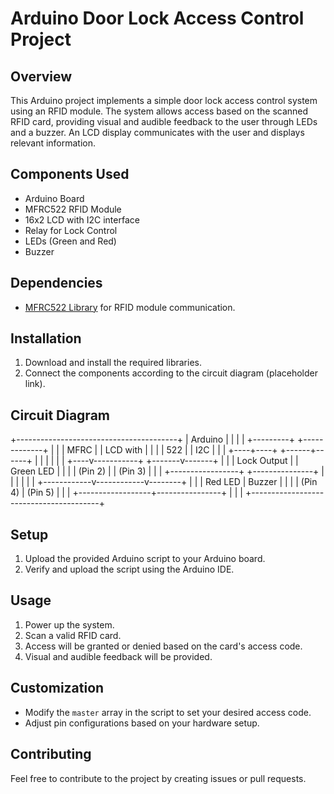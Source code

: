 # Arduino Door Lock Access Control Project

## Overview
This Arduino project implements a simple door lock access control system using an RFID module. The system allows access based on the scanned RFID card, providing visual and audible feedback to the user through LEDs and a buzzer. An LCD display communicates with the user and displays relevant information.

## Components Used
- Arduino Board
- MFRC522 RFID Module
- 16x2 LCD with I2C interface
- Relay for Lock Control
- LEDs (Green and Red)
- Buzzer

## Dependencies
- [MFRC522 Library](https://github.com/miguelbalboa/rfid) for RFID module communication.

## Installation
1. Download and install the required libraries.
2. Connect the components according to the circuit diagram (placeholder link).

## Circuit Diagram


 +----------------------------------------+
|              Arduino                   |
|                                        |
|   +---------+       +-------------+     |
|   |  MFRC   |       |   LCD with  |     |
|   |  522    |       |     I2C     |     |
|   +----+----+       +------+------+     |
|        |                     |           |
|   +----v-----------+ +-------v-------+   |
|   |  Lock Output   | |   Green LED   |   |
|   |   (Pin 2)       | |    (Pin 3)    |   |
|   +-----------------+ +---------------+   |
|                |            |            |
|   +------------v------------v--------+  |
|   |    Red LED       |    Buzzer      |  |
|   |    (Pin 4)       |    (Pin 5)      |  |
|   +------------------+----------------+  |
|                                        |
+----------------------------------------+



## Setup
1. Upload the provided Arduino script to your Arduino board.
2. Verify and upload the script using the Arduino IDE.

## Usage
1. Power up the system.
2. Scan a valid RFID card.
3. Access will be granted or denied based on the card's access code.
4. Visual and audible feedback will be provided.

## Customization
- Modify the `master` array in the script to set your desired access code.
- Adjust pin configurations based on your hardware setup.

## Contributing
Feel free to contribute to the project by creating issues or pull requests.
